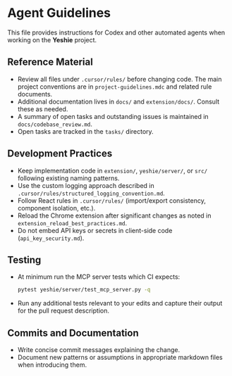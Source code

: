 # Agent Guidelines

This file provides instructions for Codex and other automated agents when working on the **Yeshie** project.

## Reference Material
- Review all files under `.cursor/rules/` before changing code. The main project conventions are in `project-guidelines.mdc` and related rule documents.
- Additional documentation lives in `docs/` and `extension/docs/`. Consult these as needed.
- A summary of open tasks and outstanding issues is maintained in `docs/codebase_review.md`.
- Open tasks are tracked in the `tasks/` directory.

## Development Practices
- Keep implementation code in `extension/`, `yeshie/server/`, or `src/` following existing naming patterns.
- Use the custom logging approach described in `.cursor/rules/structured_logging_convention.md`.
- Follow React rules in `.cursor/rules/` (import/export consistency, component isolation, etc.).
- Reload the Chrome extension after significant changes as noted in `extension_reload_best_practices.md`.
- Do not embed API keys or secrets in client-side code (`api_key_security.md`).

## Testing
- At minimum run the MCP server tests which CI expects:
  ```bash
  pytest yeshie/server/test_mcp_server.py -q
  ```
- Run any additional tests relevant to your edits and capture their output for the pull request description.

## Commits and Documentation
- Write concise commit messages explaining the change.
- Document new patterns or assumptions in appropriate markdown files when introducing them.
